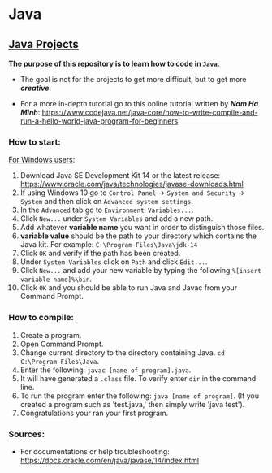 Java
=======
## <ins>Java Projects</ins>
**The purpose of this repository is to learn how to code in `Java`.**
- The goal is not for the projects to get more difficult, but to get more ***creative***.

- For a more in-depth tutorial go to this online tutorial written by ***Nam Ha Minh***:
https://www.codejava.net/java-core/how-to-write-compile-and-run-a-hello-world-java-program-for-beginners

### How to start:
<ins>For Windows users</ins>:
1) Download Java SE Development Kit 14 or the latest release: https://www.oracle.com/java/technologies/javase-downloads.html
2) If using Windows 10 go to `Control Panel` -> `System and Security` -> `System` and then click on `Advanced system settings`.
3) In the `Advanced` tab go to `Environment Variables...`.
4) Click `New...` under `System Variables` and add a new path.
5) Add whatever **variable name** you want in order to distinguish those files.
6) **variable value** should be the path to your directory which contains the Java kit. For example: `C:\Program Files\Java\jdk-14`
7) Click `OK` and verify if the path has been created.
8) Under `System Variables` click on `Path` and click `Edit...`.
9) Click `New...` and add your new variable by typing the following `%[insert variable name]%\bin`.
10) Click `OK` and you should be able to run Java and Javac from your Command Prompt.

### How to compile:
1) Create a program.
1) Open Command Prompt.
2) Change current directory to the directory containing Java. `cd C:\Program Files\Java`.
3) Enter the following: `javac [name of program].java`.
4) It will have generated a `.class` file. To verify enter  `dir` in the command line.
5) To run the program enter the following: `java [name of program]`. (If you created a program such as 'test.java,' then simply write 'java test').
6) Congratulations your ran your first program.

### Sources:
- For documentations or help troubleshooting:
https://docs.oracle.com/en/java/javase/14/index.html
